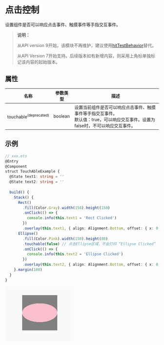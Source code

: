 # 点击控制
<!--deprecated_code_no_check-->

设置组件是否可以响应点击事件、触摸事件等手指交互事件。

>  **说明：**
>
>  从API version 9开始，该模块不再维护，建议使用[hitTestBehavior](ts-universal-attributes-hit-test-behavior.md)替代。
>
>  从API Version 7开始支持。后续版本如有新增内容，则采用上角标单独标记该内容的起始版本。


## 属性


| **名称**      | **参数类型** | **描述**                    |
| ----------- | -------- | ------------------------ |
| touchable<sup>(deprecated)</sup>   | boolean  | 设置当前组件是否可以响应点击事件、触摸事件等手指交互事件。<br>默认值：true，可以响应交互事件。设置为false时，不可以响应交互事件。 |

## 示例

```ts
// xxx.ets
@Entry
@Component
struct TouchAbleExample {
  @State text1: string = ''
  @State text2: string = ''

  build() {
    Stack() {
      Rect()
        .fill(Color.Gray).width(150).height(150)
        .onClick(() => {
          console.info(this.text1 = 'Rect Clicked')
        })
        .overlay(this.text1, { align: Alignment.Bottom, offset: { x: 0, y: 20 } })
      Ellipse()
        .fill(Color.Pink).width(150).height(80)
        .touchable(false) // 点击Ellipse区域，不会打印 “Ellipse Clicked”
        .onClick(() => {
          console.info(this.text2 = 'Ellipse Clicked')
        })
        .overlay(this.text2, { align: Alignment.Bottom, offset: { x: 0, y: 20 } })
    }.margin(100)
  }
}
```

![zh-cn_image_0000001189624550](figures/zh-cn_image_0000001189624550.gif)
